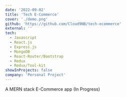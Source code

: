 ```yaml
---
date: '2022-09-02'
title: 'Tech E-Commerce'
cover: './demo.png'
github: 'https://github.com/Cloud9NB/tech-ecommerce'
external: ''
tech:
  - Javascript
  - React.js
  - Express.js
  - MongoDB
  - React-Router/Bootstrap
  - Redux
  - Redux/Tool-kit
showInProjects: false
company: 'Personal Project'
---
```


A MERN stack E-Commerce app (In Progress)
